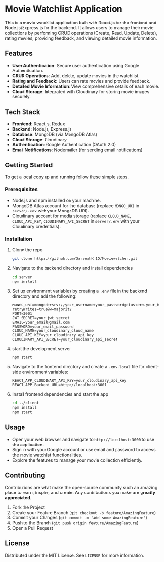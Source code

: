 # Movie Watchlist Application

This is a movie watchlist application built with React.js for the frontend and Node.js/Express.js for the backend. It allows users to manage their movie collections by performing CRUD operations (Create, Read, Update, Delete), rating movies, providing feedback, and viewing detailed movie information.

## Features

- **User Authentication**: Secure user authentication using Google Authentication.
- **CRUD Operations**: Add, delete, update movies in the watchlist.
- **Rating and Feedback**: Users can rate movies and provide feedback.
- **Detailed Movie Information**: View comprehensive details of each movie.
- **Cloud Storage**: Integrated with Cloudinary for storing movie images securely.

## Tech Stack

- **Frontend**: React.js, Redux
- **Backend**: Node.js, Express.js
- **Database**: MongoDB (via MongoDB Atlas)
- **Cloud Storage**: Cloudinary
- **Authentication**: Google Authentication (OAuth 2.0)
- **Email Notifications**: Nodemailer (for sending email notifications)

## Getting Started

To get a local copy up and running follow these simple steps.

### Prerequisites

- Node.js and npm installed on your machine.
- MongoDB Atlas account for the database (replace `MONGO_URI` in `server/.env` with your MongoDB URI).
- Cloudinary account for media storage (replace `CLOUD_NAME`, `CLOUD_API_KEY`, `CLOUDINARY_API_SECRET` in `server/.env` with your Cloudinary credentials).

### Installation

1. Clone the repo
   ```sh
   git clone https://github.com/SarveshKh15/Moviewatcher.git
   ```
2. Navigate to the backend directory and install dependencies
   ```sh
   cd server
   npm install
   ```
3. Set up environment variables by creating a `.env` file in the backend directory and add the following:
   ```env
   MONGO_URI=mongodb+srv://your_username:your_password@cluster0.your_host.mongodb.net/your_database?retryWrites=true&w=majority
   PORT=3001
   JWT_SECRET=your_jwt_secret
   EMAIL=your_email@gmail.com
   PASSWORD=your_email_password
   CLOUD_NAME=your_cloudinary_cloud_name
   CLOUD_API_KEY=your_cloudinary_api_key
   CLOUDINARY_API_SECRET=your_cloudinary_api_secret
   ```
4. start the development server
   ```sh
   npm start
   ```
5. Navigate to the frontend directory and create a `.env.local` file for client-side environment variables:
   ```env
   REACT_APP_CLOUDINARY_API_KEY=your_cloudinary_api_key
   REACT_APP_Backend_URL=http://localhost:3001
   ```
6. Install frontend dependencies and start the app
   ```sh
   cd ../client
   npm install
   npm start
   ```

## Usage

- Open your web browser and navigate to `http://localhost:3000` to use the application.
- Sign in with your Google account or use email and password to access the movie watchlist functionalities.
- Explore the features to manage your movie collection efficiently.

## Contributing

Contributions are what make the open-source community such an amazing place to learn, inspire, and create. Any contributions you make are **greatly appreciated**.

1. Fork the Project
2. Create your Feature Branch (`git checkout -b feature/AmazingFeature`)
3. Commit your Changes (`git commit -m 'Add some AmazingFeature'`)
4. Push to the Branch (`git push origin feature/AmazingFeature`)
5. Open a Pull Request

## License

Distributed under the MIT License. See `LICENSE` for more information.
